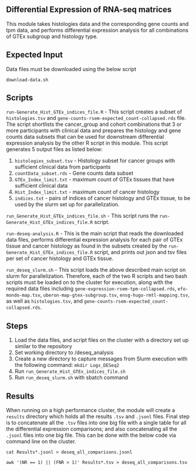 ## Differential Expression of RNA-seq matrices


This module takes histologies data and the corresponding gene counts and tpm data, and performs differential expression analysis for all combinations of GTEx subgroup and histology type.



## Expected Input

Data files must be downloaded using the below script
```
download-data.sh
```



## Scripts 

`run-Generate_Hist_GTEx_indices_file.R` - This script creates a subset of `histologies.tsv` and `gene-counts-rsem-expected_count-collapsed.rds` file. The script shortlists the cancer_group and cohort combinations that 3 or more participants with clinical data and prepares the histology and gene counts data subsets that can be used for downstream differential expression analysis by the other R script in this module. This script generates 5 output files as listed below:
1) `histologies_subset.tsv` - Histology subset for cancer groups with sufficient clinical data from participants
2) `countData_subset.rds` -   Gene counts data subset
3) `GTEx_Index_limit.txt` - maximum count of GTEx tissues that have sufficient clinical data
4) `Hist_Index_limit.txt` - maximum count of cancer histology
5) `indices.txt` - pairs of indices of cancer histology and GTEx tissue, to be used by the slurm set up for parallelization.

`run_Generate_Hist_GTEx_indices_file.sh` - This script runs the `run-Generate_Hist_GTEx_indices_file.R` script.

`run-deseq-analysis.R` - This is the main script that reads the downloaded data files, performs differential expression analysis for each pair of GTEx tissue and cancer histology as found in the subsets created by the `run-Generate_Hist_GTEx_indices_file.R` script, and prints out json and tsv files per set of cancer histology and GTEx tissue.

`run_deseq_slurm.sh` - This script loads the above described main script on slurm for parallelization. Therefore, each of the two R scripts and two bash scripts must be loaded on to the cluster for execution, along with the required data files including `gene-expression-rsem-tpm-collapsed.rds`, `efo-mondo-map.tsv`, `uberon-map-gtex-subgroup.tsv`, `ensg-hugo-rmtl-mapping.tsv`, as well as `histologies.tsv`, and `gene-counts-rsem-expected_count-collapsed.rds`.



## Steps
1) Load the data files, and script files on the cluster with a directory set up similar to the repository
2) Set working directory to /deseq_analysis
3) Create a new directory to capture messages from Slurm execution with the following command: `mkdir Logs_DESeq2`
4) Run `run_Generate_Hist_GTEx_indices_file.sh`
5) Run `run_deseq_slurm.sh` with sbatch command


## Results
When running on a high performance cluster, the module will create a `results` directory which holds all the results `.tsv` and `.jsonl` files.
Final step is to concatenate all the `.tsv` files into one big file with a single table for all the differential expression comparisons; and also concatenating all the `.jsonl` files into one big file. This can be done with the below code via command line on the cluster.

`cat Results*.jsonl > deseq_all_comparisons.jsonl`

`awk '(NR == 1) || (FNR > 1)' Results*.tsv > deseq_all_comparisons.tsv`

